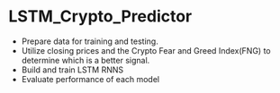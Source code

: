 # LSTM_Crypto_Predictor
- Prepare data for training and testing.
- Utilize closing prices and the Crypto Fear and Greed Index(FNG) to determine which is a better signal.
- Build and train LSTM RNNS
- Evaluate performance of each model  
